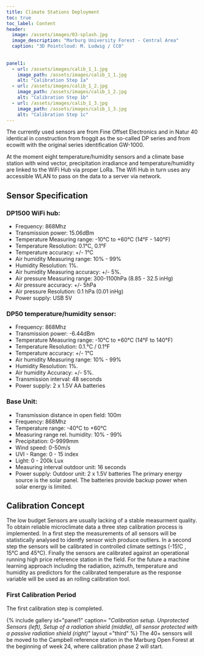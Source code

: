 ```yaml
---
title: Climate Stations Deployment
toc: true
toc_label: Content
header:
  image: /assets/images/03-splash.jpg
  image_description: "Marburg University Forest - Central Area"
  caption: "3D Pointcloud: M. Ludwig / CC0"
  
  
panel1:
  - url: /assets/images/calib_1_1.jpg
    image_path: /assets/images/calib_1_1.jpg
    alt: "Calibration Step 1a"
  - url: /assets/images/calib_1_2.jpg
    image_path: /assets/images/calib_1_2.jpg
    alt: "Calibration Step 1b"
  - url: /assets/images/calib_1_3.jpg
    image_path: /assets/images/calib_1_3.jpg
    alt: "Calibration Step 1c"   
---
```



The currently used sensors are from Fine Offset Electronics and in Natur 40 identical in construction from froggit as the so-called DP series and from ecowitt with the original series identification GW-1000.<!--more-->

At the moment eight temperature/humidity sensors and a climate base station with wind vector, precipitation irradiance and temperature/humidity are linked to the WiFi Hub via proper LoRa. The Wifi Hub in turn uses any accessible WLAN to pass on the data to a server via network.  

## Sensor Specification 

### DP1500 WiFi hub:
* Frequency: 868Mhz
* Transmission power: 15.06dBm
* Temperature Measuring range: -10°C to +60°C (14°F - 140°F)
* Temperature Resolution: 0.1°C, 0.1°F
* Temperature accuracy: +/- 1°C
* Air humidity Measuring range: 10% - 99%
* Humidity Resolution: 1%.
* Air humidity Measuring accuracy: +/- 5%.
* Air pressure Measuring range: 300-1100hPa (8.85 - 32.5 inHg)
* Air pressure accuracy: +/- 5hPa
* Air pressure Resolution: 0.1 hPa (0.01 inHg)
* Power supply: USB 5V

### DP50 temperature/humidity sensor:
* Frequency: 868Mhz
* Transmission power: -6.44dBm
* Temperature Measuring range: -10°C to +60°C (14°F to 140°F)
* Temperature Resolution: 0.1.°C / 0.1°F
* Temperature accuracy: +/- 1°C
* Air humidity Measuring range: 10% - 99%
* Humidity Resolution: 1%.
* Air humidity Accuracy: +/- 5%.
* Transmission interval: 48 seconds
* Power supply: 2 x 1.5V AA batteries
  
### Base Unit:
* Transmission distance in open field: 100m
* Frequency: 868Mhz
* Temperature range: -40°C to +60°C
* Measuring range rel. humidity: 10% - 99%
* Precipitation: 0-9999mm
* Wind speed: 0-50m/s
* UVI - Range: 0 - 15 index
* Light: 0 - 200k Lux
* Measuring interval outdoor unit: 16 seconds
* Power supply:  Outdoor unit: 2 x 1.5V batteries The primary energy source is the solar panel. The batteries provide backup power when solar energy is limited.


## Calibration Concept

The low budget Sensors are usually lacking of a stable measurment quality. To obtain reliable microclimate data a three step calibration process is implemented. In a first step the measurements of all sensors will be statistically analysed to identfy sensor wich produce outliers. In a second step the sensors will be calibrated in controlled climate settings (-15!C , 15°C and 45°C). Finally the sensors are calibrated against an operational running high price reference station in the field. 
For the future a machine learning approach including the radiation, azimuth, temperature and humidity as predictors for the calibrated temperature as the response variable will be used as an rolling calibration tool. 

### First Calibration Period

The first calibration step is completed. 


{% include gallery id="panel1"  caption= "*Calibration setup. Unprotected Sensors (left), Setup of a radiation shield (middle), all sensor protected with a passive radiation shield (right)*" layout ="third"  %}
The 40+ sensors will be moved to the Campbell reference station in the Marburg Open Forest at the beginning of week 24, where calibration phase 2 will start.